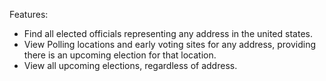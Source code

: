 Features:

- Find all elected officials representing any address in the united states.
- View Polling locations and early voting sites for any address, providing there is an upcoming election for that location.
- View all upcoming elections, regardless of address.
